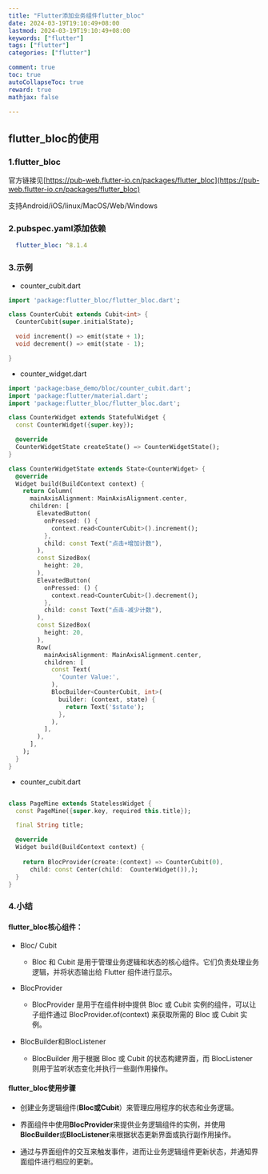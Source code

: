 ```yaml
---
title: "Flutter添加业务组件flutter_bloc"
date: 2024-03-19T19:10:49+08:00
lastmod: 2024-03-19T19:10:49+08:00
keywords: ["flutter"]
tags: ["flutter"]
categories: ["flutter"]

comment: true
toc: true
autoCollapseToc: true
reward: true
mathjax: false

---
```


<!--more-->




## flutter_bloc的使用

### 1.flutter_bloc

官方链接见[https://pub-web.flutter-io.cn/packages/flutter_bloc](https://pub-web.flutter-io.cn/packages/flutter_bloc)

支持Android/iOS/linux/MacOS/Web/Windows

### 2.pubspec.yaml添加依赖

```yaml
  flutter_bloc: ^8.1.4 
```

### 3.示例

* counter_cubit.dart

```dart
import 'package:flutter_bloc/flutter_bloc.dart';

class CounterCubit extends Cubit<int> {
  CounterCubit(super.initialState);

  void increment() => emit(state + 1);
  void decrement() => emit(state - 1);

}
```

* counter_widget.dart

```dart
import 'package:base_demo/bloc/counter_cubit.dart';
import 'package:flutter/material.dart';
import 'package:flutter_bloc/flutter_bloc.dart';

class CounterWidget extends StatefulWidget {
  const CounterWidget({super.key});

  @override
  CounterWidgetState createState() => CounterWidgetState();
}

class CounterWidgetState extends State<CounterWidget> {
  @override
  Widget build(BuildContext context) {
    return Column(
      mainAxisAlignment: MainAxisAlignment.center,
      children: [
        ElevatedButton(
          onPressed: () {
            context.read<CounterCubit>().increment();
          },
          child: const Text("点击+增加计数"),
        ),
        const SizedBox(
          height: 20,
        ),
        ElevatedButton(
          onPressed: () {
            context.read<CounterCubit>().decrement();
          },
          child: const Text("点击-减少计数"),
        ),
        const SizedBox(
          height: 20,
        ),
        Row(
          mainAxisAlignment: MainAxisAlignment.center,
          children: [
            const Text(
              'Counter Value:',
            ),
            BlocBuilder<CounterCubit, int>(
              builder: (context, state) {
                return Text('$state');
              },
            ),
          ],
        ),
      ],
    );
  }
}

```


* counter_cubit.dart

```dart

class PageMine extends StatelessWidget {
  const PageMine({super.key, required this.title});

  final String title;

  @override
  Widget build(BuildContext context) {
    
    return BlocProvider(create:(context) => CounterCubit(0),
      child: const Center(child:  CounterWidget()),);
  }
}

```
### 4.小结

#### flutter_bloc核心组件：

* Bloc/ Cubit
  * Bloc 和 Cubit 是用于管理业务逻辑和状态的核心组件。它们负责处理业务逻辑，并将状态输出给 Flutter 组件进行显示。

* BlocProvider
  * BlocProvider 是用于在组件树中提供 Bloc 或 Cubit 实例的组件，可以让子组件通过 BlocProvider.of(context) 来获取所需的 Bloc 或 Cubit 实例。

* BlocBuilder和BlocListener
  * BlocBuilder 用于根据 Bloc 或 Cubit 的状态构建界面，而 BlocListener 则用于监听状态变化并执行一些副作用操作。

#### flutter_bloc使用步骤

* 创建业务逻辑组件(**Bloc或Cubit**）来管理应用程序的状态和业务逻辑。

* 界面组件中使用**BlocProvider**来提供业务逻辑组件的实例，并使用**BlocBuilder**或**BlocListener**来根据状态更新界面或执行副作用操作。

* 通过与界面组件的交互来触发事件，进而让业务逻辑组件更新状态，并通知界面组件进行相应的更新。


